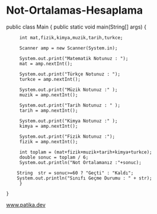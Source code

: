 # Not-Ortalamas-Hesaplama


public class Main {
    public static void main(String[] args) {

         int mat,fizik,kimya,muzik,tarih,turkce;

         Scanner amp = new Scanner(System.in);

         System.out.print("Matematik Notunuz : ");
         mat = amp.nextInt();

         System.out.print("Türkçe Notunuz : ");
         turkce = amp.nextInt();

         System.out.print("Müzik Notunuz :" );
         muzik = amp.nextInt();

         System.out.print("Tarih Notunuz : " );
         tarih = amp.nextInt();

         System.out.print("Kimya Notunuz :" );
         kimya = amp.nextInt();

         System.out.print("Fizik Notunuz :");
         fizik = amp.nextInt();

         int toplam = (mat+fizik+muzik+tarih+kimya+turkce);
         double sonuc = toplam / 6;
         System.out.println("Not Ortalamanız :"+sonuc);

        String  str = sonuc>=60 ? "Geçti" : "Kaldı";
        System.out.println("Sınıfı Geçme Durumu : " + str);
         }

    }

 www.patika.dev
